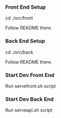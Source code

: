 ### Front End Setup
cd ./src/front

Follow README there.


### Back End Setup
cd ./src/back

Follow README there.


### Start Dev Front End
Run servefront.sh script


### Start Dev Back End
Run serveapi.sh script

